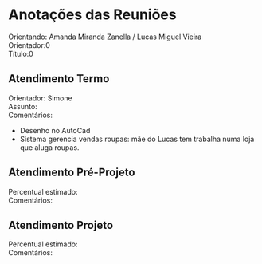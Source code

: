 # Anotações das Reuniões

Orientando: Amanda Miranda Zanella / Lucas Miguel Vieira  
Orientador:0  
Título:0

## Atendimento Termo

Orientador: Simone  
Assunto:  
Comentários:  

- Desenho no AutoCad  
- Sistema gerencia vendas roupas: mãe do Lucas tem trabalha numa loja que aluga roupas.  

## Atendimento Pré-Projeto

Percentual estimado:  
Comentários:  

## Atendimento Projeto

Percentual estimado:  
Comentários:  
